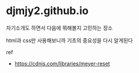 # djmjy2.github.io

자기소개도 하면서 다음에 뭐해볼지 고민하는 장소

html과 css만 사용해보니까 기초의 중요성을 다시 알게된다

ref
- https://cdnjs.com/libraries/meyer-reset
